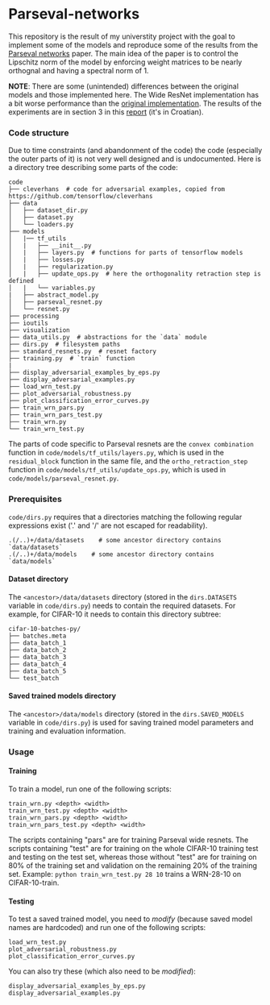 # Parseval-networks
This repository is the result of my universtity project with the goal to implement some of the models and reproduce some of the results from the [Parseval networks](https://arxiv.org/abs/1704.08847) paper. The main idea of the paper is to control the Lipschitz norm of the model by enforcing weight matrices to be nearly orthognal and having a spectral norm of 1.

**NOTE**: There are some (unintended) differences between the original models and those implemented here. The Wide ResNet implementation has a bit worse performance than the [original implementation](https://github.com/szagoruyko/wide-residual-networks). The results of the experiments are in section 3 in this [report](https://github.com/Ivan1248/Parseval-networks/blob/master/report/izvjestaj.pdf) (it's in Croatian).

### Code structure

Due to time constraints (and abandonment of the code) the code (especially the outer parts of it) is not very well designed and is undocumented. Here is a directory tree describing some parts of the code:
```
code 
├── cleverhans  # code for adversarial examples, copied from https://github.com/tensorflow/cleverhans
├── data
│   ├── dataset_dir.py
│   ├── dataset.py
│   └── loaders.py
├── models
│   |── tf_utils
│   |   ├── __init__.py
│   |   ├── layers.py  # functions for parts of tensorflow models
│   |   ├── losses.py
│   |   ├── regularization.py
│   |   ├── update_ops.py  # here the orthogonality retraction step is defined
│   |   └── variables.py
|   ├── abstract_model.py
│   ├── parseval_resnet.py
│   └── resnet.py
├── processing
├── ioutils
├── visualization
├── data_utils.py  # abstractions for the `data` module
├── dirs.py  # filesystem paths
├── standard_resnets.py  # resnet factory
├── training.py  # `train` function
|
├── display_adversarial_examples_by_eps.py
├── display_adversarial_examples.py
├── load_wrn_test.py
├── plot_adversarial_robustness.py
├── plot_classification_error_curves.py
├── train_wrn_pars.py
├── train_wrn_pars_test.py
├── train_wrn.py
└── train_wrn_test.py
```

The parts of code specific to Parseval resnets are the `convex combination` function in `code/models/tf_utils/layers.py`, which is used in the `residual_block` function in the same file, and the `ortho_retraction_step` function in  `code/models/tf_utils/update_ops.py`, which is used in `code/models/parseval_resnet.py`. 

### Prerequisites

`code/dirs.py` requires that a directories matching the following regular expressions exist ('.' and '/' are not escaped for readability).
```
.(/..)+/data/datasets    # some ancestor directory contains `data/datasets`
.(/..)+/data/models    # some ancestor directory contains `data/models`
```

#### Dataset directory

The `<ancestor>/data/datasets` directory (stored in the `dirs.DATASETS` variable in `code/dirs.py`) needs to contain the required datasets. For example, for CIFAR-10 it needs to contain this directory subtree:
```
cifar-10-batches-py/
├── batches.meta
├── data_batch_1
├── data_batch_2
├── data_batch_3
├── data_batch_4
├── data_batch_5
└── test_batch
```

#### Saved trained models directory

The `<ancestor>/data/models` directory (stored in the `dirs.SAVED_MODELS` variable in `code/dirs.py`) is used for saving trained model parameters and training and evaluation information.

### Usage

#### Training

To train a model, run one of the following scripts: 
```
train_wrn.py <depth> <width>
train_wrn_test.py <depth> <width>
train_wrn_pars.py <depth> <width>
train_wrn_pars_test.py <depth> <width>
```
The scripts containing "pars" are for training Parseval wide resnets. The scripts containing "test" are for training on the whole CIFAR-10 training test and testing on the test set, whereas those without "test" are for training on 80% of the training set and validation on the remaining 20% of the training set. Example: `python train_wrn_test.py 28 10` trains a WRN-28-10 on CIFAR-10-train.

#### Testing

To test a saved trained model, you need to *modify* (because saved model names are hardcoded) and run one of the following scripts: 
```
load_wrn_test.py
plot_adversarial_robustness.py
plot_classification_error_curves.py
```

You can also try these (which also need to be *modified*):
```
display_adversarial_examples_by_eps.py
display_adversarial_examples.py
```